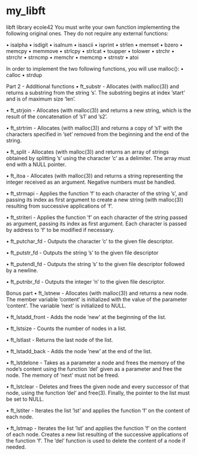 # my_libft
libft library ecole42
You must write your own function implementing the following original ones. They do
not require any external functions:

• isalpha
• isdigit
• isalnum
• isascii
• isprint
• strlen
• memset
• bzero
• memcpy
• memmove
• strlcpy
• strlcat
• toupper
• tolower
• strchr
• strrchr
• strncmp
• memchr
• memcmp
• strnstr
• atoi

In order to implement the two following functions, you will use malloc():
• calloc
• strdup

 Part 2 - Additional functions
• ft_substr - Allocates (with malloc(3)) and returns a substring
from the string ’s’. The substring begins at index ’start’ and is of
maximum size ’len’.

• ft_strjoin - Allocates (with malloc(3)) and returns a new
string, which is the result of the concatenation
of ’s1’ and ’s2’.

• ft_strtrim - Allocates (with malloc(3)) and returns a copy of
’s1’ with the characters specified in ’set’ removed
from the beginning and the end of the string.

• ft_split - Allocates (with malloc(3)) and returns an array
of strings obtained by splitting ’s’ using the
character ’c’ as a delimiter. The array must end
with a NULL pointer.

• ft_itoa - Allocates (with malloc(3)) and returns a string
representing the integer received as an argument.
Negative numbers must be handled.

• ft_strmapi - Applies the function ’f’ to each character of the
string ’s’, and passing its index as first argument
to create a new string (with malloc(3)) resulting
from successive applications of ’f’.

• ft_striteri - Applies the function ’f’ on each character of
the string passed as argument, passing its index
as first argument. Each character is passed by
address to ’f’ to be modified if necessary.

• ft_putchar_fd - Outputs the character ’c’ to the given file
descriptor.

• ft_putstr_fd - Outputs the string ’s’ to the given file
descriptor

• ft_putendl_fd - Outputs the string ’s’ to the given file descriptor
followed by a newline.

• ft_putnbr_fd - Outputs the integer ’n’ to the given file
descriptor.

Bonus part
• ft_lstnew - Allocates (with malloc(3)) and returns a new node.
The member variable ’content’ is initialized with
the value of the parameter ’content’. The variable
’next’ is initialized to NULL.

• ft_lstadd_front - Adds the node ’new’ at the beginning of the list.

• ft_lstsize - Counts the number of nodes in a list.

• ft_lstlast - Returns the last node of the list.

• ft_lstadd_back - Adds the node ’new’ at the end of the list.

• ft_lstdelone - Takes as a parameter a node and frees the memory of
the node’s content using the function ’del’ given
as a parameter and free the node. The memory of
’next’ must not be freed.

• ft_lstclear - Deletes and frees the given node and every
successor of that node, using the function ’del’
and free(3).
Finally, the pointer to the list must be set to
NULL.

• ft_lstiter - Iterates the list ’lst’ and applies the function
’f’ on the content of each node.

• ft_lstmap - Iterates the list ’lst’ and applies the function
’f’ on the content of each node. Creates a new
list resulting of the successive applications of
the function ’f’. The ’del’ function is used to
delete the content of a node if needed.
